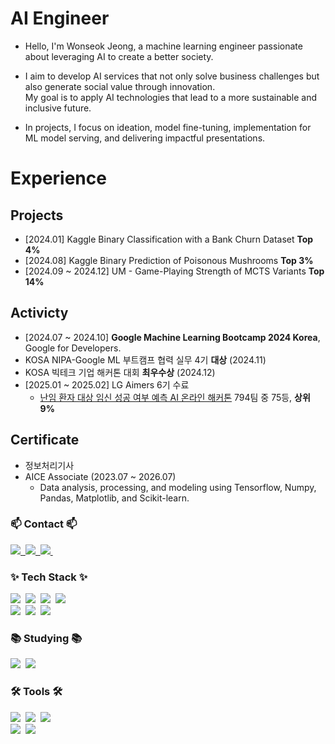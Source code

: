 <!--
**jeong1suk/jeong1suk** is a ✨ _special_ ✨ repository because its `README.md` (this file) appears on your GitHub profile.

Here are some ideas to get you started:

- 🔭 I’m currently working on ...
- 🌱 I’m currently learning ...
- 👯 I’m looking to collaborate on ...
- 🤔 I’m looking for help with ...
- 💬 Ask me about ...
- 📫 How to reach me: ...
- 😄 Pronouns: ...
- ⚡ Fun fact: ...
-->
<!--타이틀 부분-->
<h1>AI Engineer</h2>

* Hello, I'm Wonseok Jeong, a machine learning engineer passionate about leveraging AI to create a better society.

* I aim to develop AI services that not only solve business challenges but also generate social value through innovation. <br />
My goal is to apply AI technologies that lead to a more sustainable and inclusive future.

* In projects, I focus on ideation, model fine-tuning, implementation for ML model serving, and delivering impactful presentations.

<h1>Experience</h1>
<h2>Projects</h2>

* [2024.01] Kaggle Binary Classification with a Bank Churn Dataset **Top 4%**
* [2024.08] Kaggle Binary Prediction of Poisonous Mushrooms **Top 3%**
* [2024.09 ~ 2024.12] UM - Game-Playing Strength of MCTS Variants **Top 14%**

<h2>Activicty</h2>

* [2024.07 ~ 2024.10] **Google Machine Learning Bootcamp 2024 Korea**, Google for Developers.
* KOSA NIPA-Google ML 부트캠프 협력 실무 4기 **대상** (2024.11)
* KOSA 빅테크 기업 해커톤 대회 **최우수상** (2024.12)
* [2025.01 ~ 2025.02] LG Aimers 6기 수료
  * [난임 환자 대상 임신 성공 여부 예측 AI 온라인 해커톤](https://dacon.io/competitions/official/236452/overview/description) 794팀 중 75등, **상위 9%**

<h2>Certificate</h2>

* 정보처리기사
* AICE Associate (2023.07 ~ 2026.07)
  - Data analysis, processing, and modeling using Tensorflow, Numpy, Pandas, Matplotlib, and Scikit-learn.


<h3>📫 Contact 📫</h3>
<div>
  <a href="https://velog.io/@wonsuk2">
    <img src="https://img.shields.io/badge/Blog-1EBC8F?style=for-the-badge&logo=velog&logoColor=white" />&nbsp
  </a>
  <a href="mailto:ssukgoon@gmail.com">
    <img
      src="https://img.shields.io/badge/gmail-D14836?style=for-the-badge&logo=gmail&logoColor=white"/>&nbsp
  </a>
  <a href="www.linkedin.com/in/wonseok-jeong-304021252">
    <img src="https://img.shields.io/badge/LinkedIn-0A66C2?style=for-the-badge&logo=LinkedIn&logoColor=white" />&nbsp
  </a>
</div>

<h3>✨ Tech Stack ✨</h3>
<div>
  <img src="https://img.shields.io/badge/python-3670A0?style=for-the-badge&logo=python&logoColor=ffdd54" />&nbsp
  <img src="https://img.shields.io/badge/pandas-150458.svg?style=for-the-badge&logo=pandas&logoColor=white" />&nbsp
  <img src="https://img.shields.io/badge/numpy-4d77cf.svg?style=for-the-badge&logo=numpy&logoColor=white" />&nbsp
  <img src="https://img.shields.io/badge/Matplotlib-11557c.svg?style=for-the-badge&logo=Matplotlib&logoColor=white" />&nbsp
</div>
<div>
  <img src="https://img.shields.io/badge/OpenCV-5C3EE8?style=for-the-badge&logo=OpenCV&logoColor=white">&nbsp
  <img src="https://img.shields.io/badge/PyTorch-EE4C2C?style=for-the-badge&logo=PyTorch&logoColor=white">&nbsp
  <img src="https://img.shields.io/badge/TensorFlow-FF6F00?style=for-the-badge&logo=TensorFlow&logoColor=white">&nbsp
</div>

<h3>📚 Studying 📚</h3>
<div>
  <img src="https://img.shields.io/badge/Docker-2496ED?style=for-the-badge&logo=Docker&logoColor=white">&nbsp
  <img src="https://img.shields.io/badge/Kubernetes-326CE5?style=for-the-badge&logo=Kubernetes&logoColor=white">&nbsp
</div>

<h3>🛠 Tools 🛠</h3>
<div>
  <img src="https://img.shields.io/badge/git-F05033.svg?style=for-the-badge&logo=git&logoColor=white" />&nbsp
  <img src="https://img.shields.io/badge/github-181717.svg?style=for-the-badge&logo=github&logoColor=white" />&nbsp
  <img src="https://img.shields.io/badge/Notion-F3F3F3.svg?style=for-the-badge&logo=notion&logoColor=black" />&nbsp
</div>
<div>
  <img src="https://img.shields.io/badge/VSCode-2C2C32.svg?style=for-the-badge&logo=visual-studio-code&logoColor=22ABF3" />&nbsp
  <img src="https://img.shields.io/badge/jupyter-2C2C32.svg?style=for-the-badge&logo=jupyter&logoColor=F37726" />&nbsp
<!--   <img src="https://img.shields.io/badge/Colab-2C2C32.svg?style=for-the-badge&logo=googlecolab&logoColor=F9AB00" />&nbsp -->
</div>


